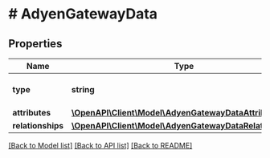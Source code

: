 # # AdyenGatewayData

## Properties

Name | Type | Description | Notes
------------ | ------------- | ------------- | -------------
**type** | **string** | The resource&#39;s type |
**attributes** | [**\OpenAPI\Client\Model\AdyenGatewayDataAttributes**](AdyenGatewayDataAttributes.md) |  |
**relationships** | [**\OpenAPI\Client\Model\AdyenGatewayDataRelationships**](AdyenGatewayDataRelationships.md) |  | [optional]

[[Back to Model list]](../../README.md#models) [[Back to API list]](../../README.md#endpoints) [[Back to README]](../../README.md)
